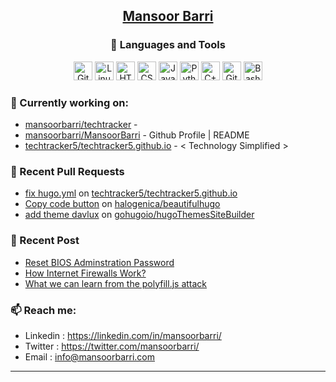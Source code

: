 <div align=center>
  
## [Mansoor Barri](https://mansoorbarri.com/)

### 🧰 Languages and Tools

<div align="center">
<img alt="Git" width="30px" src="https://cdn.jsdelivr.net/gh/devicons/devicon/icons/git/git-original.svg" />
<img alt="Linux" width="30px" src="https://cdn.jsdelivr.net/gh/devicons/devicon/icons/linux/linux-original.svg" />
<img alt="HTML" width="30px" src="https://cdn.jsdelivr.net/gh/devicons/devicon/icons/html5/html5-plain.svg" />
<img alt="CSS" width="30px" src="https://cdn.jsdelivr.net/gh/devicons/devicon/icons/css3/css3-plain.svg" />
<img alt="JavaScript" width="30px" src="https://cdn.jsdelivr.net/gh/devicons/devicon/icons/javascript/javascript-plain.svg" />
<img alt="Python" width="30px" src="https://cdn.jsdelivr.net/gh/devicons/devicon/icons/python/python-plain.svg" />
<img alt="C++" width="30px" src="https://cdn.jsdelivr.net/gh/devicons/devicon/icons/csharp/csharp-original.svg" />
<img alt="GitHub" width="30px" src="https://cdn.jsdelivr.net/gh/devicons/devicon/icons/github/github-original.svg" />
<img alt="Bash" width="30px" src="https://cdn.jsdelivr.net/gh/devicons/devicon/icons/bash/bash-original.svg" />
</div>
</div>

### 👷 Currently working on: 

- [mansoorbarri/techtracker](https://github.com/mansoorbarri/techtracker) - 
- [mansoorbarri/MansoorBarri](https://github.com/mansoorbarri/MansoorBarri) - Github Profile | README
- [techtracker5/techtracker5.github.io](https://github.com/techtracker5/techtracker5.github.io) - &lt; Technology Simplified &gt;

### 🔨 Recent Pull Requests

- [fix hugo.yml](https://github.com/techtracker5/techtracker5.github.io/pull/1) on [techtracker5/techtracker5.github.io](https://github.com/techtracker5/techtracker5.github.io)
- [Copy code button](https://github.com/halogenica/beautifulhugo/pull/499) on [halogenica/beautifulhugo](https://github.com/halogenica/beautifulhugo)
- [add theme davlux](https://github.com/gohugoio/hugoThemesSiteBuilder/pull/475) on [gohugoio/hugoThemesSiteBuilder](https://github.com/gohugoio/hugoThemesSiteBuilder)

### 📰 Recent Post

- [Reset BIOS Adminstration Password](https://mansoorbarri.com/bios-password/)
- [How Internet Firewalls Work?](https://mansoorbarri.com/internet-firewall-pk/)
- [What we can learn from the polyfill.js attack](https://mansoorbarri.com/polyfill-js/)

### 📫 Reach me:
- Linkedin  : <https://linkedin.com/in/mansoorbarri/>
- Twitter   : <https://twitter.com/mansoorbarri/>
- Email     : [info@mansoorbarri.com](mailto:info@mansoorbarri.com)

---
